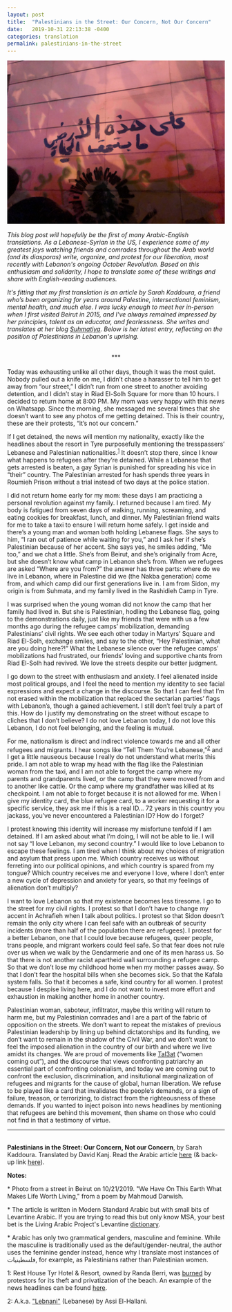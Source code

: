 ```yaml
---
layout: post
title:  "Palestinians in the Street: Our Concern, Not Our Concern"
date:   2019-10-31 22:13:38 -0400
categories: translation
permalink: palestinians-in-the-street
---
```


<meta name="twitter:image" content="https://raw.githubusercontent.com/davidkanj/davidkanj.github.io/master/Images/darweesh.jpeg" />

![Image of Graffiti in Beirut reading We Have On This Earth What Makes Life Worth Living](https://raw.githubusercontent.com/davidkanj/davidkanj.github.io/master/Images/darweesh.jpeg)

*This blog post will hopefully be the first of many Arabic-English translations. As a Lebanese-Syrian in the US, I experience some of my greatest joys watching friends and comrades throughout the Arab world (and its diasporas) write, organize, and protest for our liberation, most recently with Lebanon's ongoing October Revolution. Based on this enthusiasm and solidarity, I hope to translate some of these writings and share with English-reading audiences.*

*It's fitting that my first translation is an article by Sarah Kaddoura, a friend who’s been organizing for years around Palestine, intersectional feminism, mental health, and much else. I was lucky enough to meet her in-person when I first visited Beirut in 2015, and I've always remained impressed by her principles, talent as an educator, and fearlessness. She writes and translates at her blog [Suhmatiya](https://suhmatiya.wordpress.com). Below is her latest entry, reflecting on the position of Palestinians in Lebanon's uprising.*  
<br>
<center>***</center>
<br>
Today was exhausting unlike all other days, though it was the most quiet. Nobody pulled out a knife on me, I didn’t chase a harasser to tell him to get away from “our street,” I didn’t run from one street to another avoiding detention, and I didn’t stay in Riad El-Solh Square for more than 10 hours. I decided to return home at 8:00 PM. My mom was very happy with this news on Whatsapp. Since the morning, she messaged me several times that she doesn’t want to see any photos of me getting detained. This is their country, these are their protests, “it’s not our concern.” 



If I get detained, the news will mention my nationality, exactly like the headlines about the resort in Tyre purposefully mentioning the tresspassers’ Lebanese and Palestinian nationalities.<sup>[1](#myfootnote1)</sup> It doesn’t stop there, since I know what happens to refugees after they’re detained. While a Lebanese that gets arrested is beaten, a gay Syrian is punished for spreading his vice in “their” country. The Palestinian arrested for hash spends three years in Roumieh Prison without a trial instead of two days at the police station.   



I did not return home early for my mom: these days I am practicing a personal revolution against my family. I returned because I am tired. My body is fatigued from seven days of walking, running, screaming, and eating cookies for breakfast, lunch, and dinner. My Palestinian friend waits for me to take a taxi to ensure I will return home safely. I get inside and there’s a young man and woman both holding Lebanese flags. She says to him, “I ran out of patience while waiting for you,” and I ask her if she’s Palestinian because of her accent. She says yes, he smiles adding, “Me too,” and we chat a little. She’s from Beirut, and she’s originally from Acre, but she doesn’t know what camp in Lebanon she’s from. When we refugees are asked “Where are you from?” the answer has three parts: where do we live in Lebanon, where in Palestine did we (the Nakba generation) come from, and which camp did our first generations live in. I am from Sidon, my origin is from Suhmata, and my family lived in the Rashidieh Camp in Tyre.



I was surprised when the young woman did not know the camp that her family had lived in. But she is Palestinian, hodling the Lebanese flag, going to the demonstrations daily, just like my friends that were with us a few months ago during the refugee camps’ mobilization, demanding Palestinians’ civil rights. We see each other today in Martyrs’ Square and Riad El-Solh, exchange smiles, and say to the other, “Hey Palestinian, what are you doing here?!” What the Lebanese silence over the refugee camps’ mobilizations had frustrated, our friends’ loving and supportive chants from Riad El-Solh had revived. We love the streets despite our better judgment.



I go down to the street with enthusiasm and anxiety. I feel alienated inside most political groups, and I feel the need to mention my identity to see facial expressions and expect a change in the discourse. So that I can feel that I’m not erased within the mobilization that replaced the sectarian parties’ flags with Lebanon’s, though a gained achievement. I still don’t feel truly a part of this. How do I justify my demonstrating on the street without escape to cliches that I don’t believe? I do not love Lebanon today, I do not love this Lebanon, I do not feel belonging, and the feeling is mutual.



For me, nationalism is direct and indirect violence towards me and all other refugees and migrants. I hear songs like “Tell Them You’re Lebanese,”<sup>[2](#myfootnote2)</sup> and I get a little nauseous because I really do not understand what merits this pride. I am not able to wrap my head with the flag like the Palestinian woman from the taxi, and I am not able to forget the camp where my parents and grandparents lived, or the camp that they were moved from and to another like cattle. Or the camp where my grandfather was killed at its checkpoint. I am not able to forget because it is not allowed for me. When I give my identity card, the blue refugee card, to a worker requesting it for a specific service, they ask me if this is a real ID... 72 years in this country you jackass, you’ve never encountered a Palestinian ID? How do I forget? 



I protest knowing this identity will increase my misfortune tenfold if I am detained. If I am asked about what I’m doing, I will not be able to lie. I will not say “I love Lebanon, my second country.” I would like to love Lebanon to escape these feelings. I am tired when I think about my choices of migration and asylum that press upon me. Which country receives us without ferreting into our political opinions, and which country is spared from my tongue? Which country receives me and everyone I love, where I don’t enter a new cycle of depression and anxiety for years, so that my feelings of alienation don’t multiply?



I want to love Lebanon so that my existence becomes less tiresome. I go to the street for my civil rights. I protest so that I don’t have to change my accent in Achrafieh when I talk about politics. I protest so that Sidon doesn’t remain the only city where I can feel safe with an outbreak of security incidents (more than half of the population there are refugees). I protest for a better Lebanon, one that I could love because refugees, queer people, trans people, and migrant workers could feel safe. So that fear does not rule over us when we walk by the Gendarmerie and one of its men harass us. So that there is not another racist apartheid wall surrounding a refugee camp. So that we don’t lose my childhood home when my mother passes away. So that I don’t fear the hospital bills when she becomes sick. So that the Kafala system falls. So that it becomes a safe, kind country for all women. I protest because I despise living here, and I do not want to invest more effort and exhaustion in making another home in another country. 



Palestinian woman, saboteur, infiltrator, maybe this writing will return to harm me, but my Palestinian comrades and I are a part of the fabric of opposition on the streets. We don’t want to repeat the mistakes of previous Palestinian leadership by lining up behind dictatorships and its funding, we don’t want to remain in the shadow of the Civil War, and we don’t want to feel the imposed alienation in the country of our birth and where we live amidst its changes. We are proud of movements like [Tal3at](https://www.alaraby.co.uk/english/news/2019/9/27/no-freedom-without-free-women-palestinians-march-against-femicide) (“women coming out”), and the discourse that views confronting patriarchy an essential part of confronting colonialism, and today we are coming out to confront the exclusion, discrimination, and insitutional marginalization of refugees and migrants for the cause of global, human liberation. We refuse to be played like a card that invalidates the people’s demands, or a sign of failure, treason, or terrorizing, to distract from the righteousness of these demands. If you wanted to inject poison into news headlines by mentioning that refugees are behind this movement, then shame on those who could not find in that a testimony of virtue.


-----  
<br> **Palestinians in the Street: Our Concern, Not our Concern**, by Sarah Kaddoura. Translated by David Kanj. Read the Arabic article [here](https://suhmatiya.wordpress.com/2019/10/24/فلسطينيات-في-الشارع-دخلنا،-ما-دخلنا/) (& back-up link [here](https://web.archive.org/web/20191103024350/https://suhmatiya.wordpress.com/2019/10/24/%d9%81%d9%84%d8%b3%d8%b7%d9%8a%d9%86%d9%8a%d8%a7%d8%aa-%d9%81%d9%8a-%d8%a7%d9%84%d8%b4%d8%a7%d8%b1%d8%b9-%d8%af%d8%ae%d9%84%d9%86%d8%a7%d8%8c-%d9%85%d8%a7-%d8%af%d8%ae%d9%84%d9%86%d8%a7/)).


**Notes:**

\* Photo from a street in Beirut on 10/21/2019. "We Have On This Earth What Makes Life Worth Living," from a poem by Mahmoud Darwish. 

\* The article is written in Modern Standard Arabic but with small bits of Levantine Arabic. If you are trying to read this but only know MSA, your best bet is the Living Arabic Project's Levantine [dictionary](https://livingarabic.com/dictionaries). 

\* Arabic has only two grammatical genders, masculine and feminine. While the masculine is traditionally used as the default/gender-neutral, the author uses the feminine gender instead, hence why I translate most instances of فلسطينيات, for example, as Palestinians rather than Palestinian women.

<a name="myfootnote1">1</a>: Rest House Tyr Hotel & Resort, owned by Randa Berri, was [burned](https://twitter.com/ITISDEX/status/1185292926341042178) by protestors for its theft and privatization of the beach. An example of the news headlines can be found [here](https://web.archive.org/save/https://www.lbcgroup.tv/news/d/lebanon-news/478090/lebanese-and-palestinians-arrested-on-charges-of-v/en).

<a name="myfootnote2">2</a>: A.k.a. ["Lebnani"](https://www.youtube.com/watch?v=z53tJLp0NY4) (Lebanese) by Assi El-Hallani.
